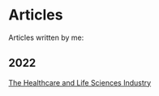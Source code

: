 # Articles

Articles written by me:

## 2022

[The Healthcare and Life Sciences Industry](https://karthikeshwar1.github.io/blog/2022/The%20Healthcare%20and%20Life%20Sciences%20Industry)

